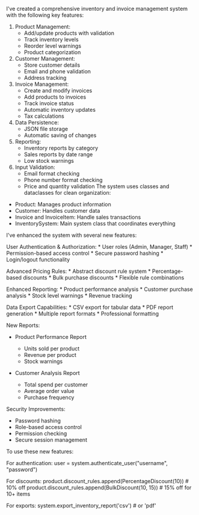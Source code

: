 I've created a comprehensive inventory and invoice management system with the following key features:

1. Product Management:
    * Add/update products with validation
    * Track inventory levels
    * Reorder level warnings
    * Product categorization
2. Customer Management:
    * Store customer details
    * Email and phone validation
    * Address tracking
3. Invoice Management:
    * Create and modify invoices
    * Add products to invoices
    * Track invoice status
    * Automatic inventory updates
    * Tax calculations
4. Data Persistence:
    * JSON file storage
    * Automatic saving of changes
5. Reporting:
    * Inventory reports by category
    * Sales reports by date range
    * Low stock warnings
6. Input Validation:
    * Email format checking
    * Phone number format checking
    * Price and quantity validation
The system uses classes and dataclasses for clean organization:
* Product: Manages product information
* Customer: Handles customer data
* Invoice and InvoiceItem: Handle sales transactions
* InventorySystem: Main system class that coordinates everything


I've enhanced the system with several new features:

User Authentication & Authorization:
    * User roles (Admin, Manager, Staff)
    * Permission-based access control
    * Secure password hashing
    * Login/logout functionality
    
Advanced Pricing Rules:
    * Abstract discount rule system
    * Percentage-based discounts
    * Bulk purchase discounts
    * Flexible rule combinations
    
Enhanced Reporting:
    * Product performance analysis
    * Customer purchase analysis
    * Stock level warnings
    * Revenue tracking
    
Data Export Capabilities:
    * CSV export for tabular data
    * PDF report generation
    * Multiple report formats
    * Professional formatting
    
New Reports:
* Product Performance Report
    * Units sold per product
    * Revenue per product
    * Stock warnings
      
* Customer Analysis Report
    * Total spend per customer
    * Average order value
    * Purchase frequency
 
Security Improvements:
* Password hashing
* Role-based access control
* Permission checking
* Secure session management

To use these new features:

For authentication:
user = system.authenticate_user("username", "password")

For discounts:
product.discount_rules.append(PercentageDiscount(10))  # 10% off
product.discount_rules.append(BulkDiscount(10, 15))    # 15% off for 10+ items

For exports:
system.export_inventory_report('csv')  # or 'pdf'

